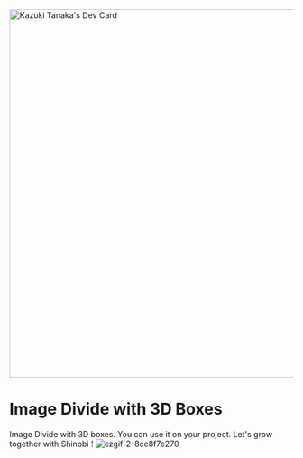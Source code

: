 <div align="left">
<a href="https://app.daily.dev/kazukitanaka78"><img src="https://api.daily.dev/devcards/v2/PHSwSXz5nU7o2tQfxoObs.png?r=l8b&type=wide" width="652" alt="Kazuki Tanaka's Dev Card"/></a>
</div>

# Image Divide with 3D Boxes
Image Divide with 3D boxes. You can use it on your project. Let's grow together with Shinobi !
![ezgif-2-8ce8f7e270](https://github.com/shinobi8894/image-divide-3d/assets/56811611/d907ba69-1cd5-48c8-860d-18cc45729b11)
